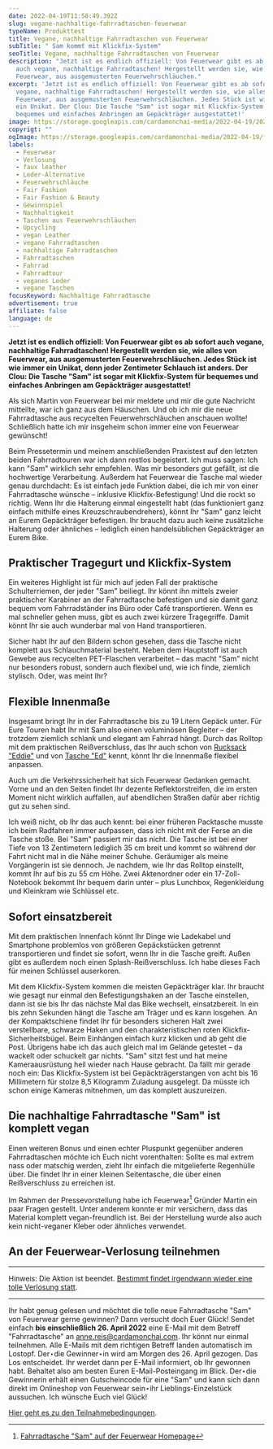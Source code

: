 ```yaml
---
date: 2022-04-19T11:58:49.392Z
slug: vegane-nachhaltige-fahrradtaschen-feuerwear
typeName: Produkttest
title: Vegane, nachhaltige Fahrradtaschen von Feuerwear
subTitle: " Sam kommt mit Klickfix-System"
seoTitle: Vegane, nachhaltige Fahrradtaschen von Feuerwear
description: "Jetzt ist es endlich offiziell: Von Feuerwear gibt es ab sofort
  auch vegane, nachhaltige Fahrradtaschen! Hergestellt werden sie, wie alles von
  Feuerwear, aus ausgemusterten Feuerwehrschläuchen."
excerpt: 'Jetzt ist es endlich offiziell: Von Feuerwear gibt es ab sofort auch
  vegane, nachhaltige Fahrradtaschen! Hergestellt werden sie, wie alles von
  Feuerwear, aus ausgemusterten Feuerwehrschläuchen. Jedes Stück ist wie immer
  ein Unikat. Der Clou: Die Tasche "Sam" ist sogar mit Klickfix-System für
  bequemes und einfaches Anbringen am Gepäckträger ausgestattet!'
image: https://storage.googleapis.com/cardamonchai-media/2022-04-19/2022-04-19-feuerwehr-fahrradtasche-nachhaltig-16-jpg-imagine-f8f8f8_7e795a_2048_1536/640.webp
copyrigt: ""
ogImage: https://storage.googleapis.com/cardamonchai-media/2022-04-19/feuerwehr-fahrradtasche-fb-jpeg-imagine-181818_7e734f_1200_628/640.webp
labels:
  - Feuerwear
  - Verlosung
  - faux leather
  - Leder-Alternative
  - Feuerwehrschläuche
  - Fair Fashion
  - Fair Fashion & Beauty
  - Gewinnspiel
  - Nachhaltigkeit
  - Taschen aus Feuerwehrschläuchen
  - Upcycling
  - vegan Leather
  - vegane Fahrradtaschen
  - nachhaltige Fahrradtaschen
  - Fahrradtaschen
  - Fahrrad
  - Fahrradtour
  - veganes Leder
  - vegane Taschen
focusKeyword: Nachhaltige Fahrradtasche
advertisement: true
affiliate: false
language: de
---
```

**Jetzt ist es endlich offiziell: Von Feuerwear gibt es ab sofort auch vegane, nachhaltige Fahrradtaschen! Hergestellt werden sie, wie alles von Feuerwear, aus ausgemusterten Feuerwehrschläuchen. Jedes Stück ist wie immer ein Unikat, denn jeder Zentimeter Schlauch ist anders. Der Clou: Die Tasche "Sam" ist sogar mit Klickfix-System für bequemes und einfaches Anbringen am Gepäckträger ausgestattet!**

Als sich Martin von Feuerwear bei mir meldete und mir die gute Nachricht mitteilte, war ich ganz aus dem Häuschen. Und ob ich mir die neue Fahrradtasche aus recycelten Feuerwehrschläuchen anschauen wollte! Schließlich hatte ich mir insgeheim schon immer eine von Feuerwear gewünscht!

Beim Pressetermin und meinem anschließenden Praxistest auf den letzten beiden Fahrradtouren war ich dann restlos begeistert. Ich muss sagen: Ich kann "Sam" wirklich sehr empfehlen. Was mir besonders gut gefällt, ist die hochwertige Verarbeitung. Außerdem hat Feuerwear die Tasche mal wieder genau durchdacht: Es ist einfach jede Funktion dabei, die ich mir von einer Fahrradtasche wünsche – inklusive Klickfix-Befestigung! Und die rockt so richtig. Wenn Ihr die Halterung einmal eingestellt habt (das funktioniert ganz einfach mithilfe eines Kreuzschraubendrehers), könnt Ihr "Sam" ganz leicht an Eurem Gepäckträger befestigen. Ihr braucht dazu auch keine zusätzliche Halterung oder ähnliches – lediglich einen handelsüblichen Gepäckträger an Eurem Bike.

## Praktischer Tragegurt und Klickfix-System

Ein weiteres Highlight ist für mich auf jeden Fall der praktische Schulterriemen, der jeder "Sam" beiliegt. Ihr könnt ihn mittels zweier praktischer Karabiner an der Fahrradtasche befestigen und sie damit ganz bequem vom Fahrradständer ins Büro oder Café transportieren. Wenn es mal schneller gehen muss, gibt es auch zwei kürzere Tragegriffe. Damit könnt Ihr sie auch wunderbar mal von Hand transportieren.

Sicher habt Ihr auf den Bildern schon gesehen, dass die Tasche nicht komplett aus Schlauchmaterial besteht. Neben dem Hauptstoff ist auch Gewebe aus recycelten PET-Flaschen verarbeitet – das macht "Sam" nicht nur besonders robust, sondern auch flexibel und, wie ich finde, ziemlich stylisch. Oder, was meint Ihr?

## Flexible Innenmaße

Insgesamt bringt Ihr in der Fahrradtasche bis zu 19 Litern Gepäck unter. Für Eure Touren habt Ihr mit Sam also einen voluminösen Begleiter – der trotzdem ziemlich schlank und elegant am Fahrrad hängt. Durch das Rolltop mit dem praktischen Reißverschluss, das Ihr auch schon von [Rucksack "Eddie"](/2019/11/eddie-mein-neuer-rolltop-rucksack-von-feuerwear/) und von [Tasche "Ed"](/2021/10/feuerwear-rolltop-tasche-ed/) kennt, könnt Ihr die Innenmaße flexibel anpassen.

Auch um die Verkehrssicherheit hat sich Feuerwear Gedanken gemacht. Vorne und an den Seiten findet Ihr dezente Reflektorstreifen, die im ersten Moment nicht wirklich auffallen, auf abendlichen Straßen dafür aber richtig gut zu sehen sind.

Ich weiß nicht, ob Ihr das auch kennt: bei einer früheren Packtasche musste ich beim Radfahren immer aufpassen, dass ich nicht mit der Ferse an die Tasche stoße. Bei "Sam" passiert mir das nicht. Die Tasche ist bei einer Tiefe von 13 Zentimetern lediglich 35 cm breit und kommt so während der Fahrt nicht mal in die Nähe meiner Schuhe. Geräumiger als meine Vorgängerin ist sie dennoch. Je nachdem, wie Ihr das Rolltop einstellt, kommt Ihr auf bis zu 55 cm Höhe. Zwei Aktenordner oder ein 17-Zoll-Notebook bekommt Ihr bequem darin unter – plus Lunchbox, Regenkleidung und Kleinkram wie Schlüssel etc.

<Gallery name="feuerwear-fahrradtasche-1" />


## Sofort einsatzbereit

Mit dem praktischen Innenfach könnt Ihr Dinge wie Ladekabel und Smartphone problemlos von größeren Gepäckstücken getrennt transportieren und findet sie sofort, wenn Ihr in die Tasche greift. Außen gibt es außerdem noch einen Splash-Reißverschluss. Ich habe dieses Fach für meinen Schlüssel auserkoren.

Mit dem Klickfix-System kommen die meisten Gepäckträger klar. Ihr braucht wie gesagt nur einmal den Befestigungshaken an der Tasche einstellen, dann ist sie bis Ihr das nächste Mal das Bike wechselt, einsatzbereit. In ein bis zehn Sekunden hängt die Tasche am Träger und es kann losgehen. An der Kompaktschiene findet Ihr für besonders sicheren Halt zwei verstellbare, schwarze Haken und den charakteristischen roten Klickfix-Sicherheitsbügel. Beim Einhängen einfach kurz klicken und ab geht die Post. Übrigens habe ich das auch gleich mal im Gelände getestet – da wackelt oder schuckelt gar nichts. "Sam" sitzt fest und hat meine Kameraausrüstung heil wieder nach Hause gebracht. Da fällt mir gerade noch ein: Das Klickfix-System ist bei Gepäckträgerstangen von acht bis 16 Millimetern für stolze 8,5 Kilogramm Zuladung ausgelegt. Da müsste ich schon einige Kameras mitnehmen, um das komplett auszureizen.

## Die nachhaltige Fahrradtasche "Sam" ist komplett vegan

Einen weiteren Bonus und einen echter Pluspunkt gegenüber anderen Fahrradtaschen möchte ich Euch nicht vorenthalten: Sollte es mal extrem nass oder matschig werden, zieht Ihr einfach die mitgelieferte Regenhülle über. Die findet Ihr in einer kleinen Seitentasche, die über einen Reißverschluss zu erreichen ist.

Im Rahmen der Pressevorstellung habe ich Feuerwear[^1] Gründer Martin ein paar Fragen gestellt. Unter anderem konnte er mir versichern, dass das Material komplett vegan-freundlich ist. Bei der Herstellung wurde also auch kein nicht-veganer Kleber oder ähnliches verwendet.

## An der Feuerwear-Verlosung teilnehmen

---

Hinweis: Die Aktion ist beendet. [Bestimmt findet irgendwann wieder eine tolle Verlosung statt](/tag/verlosung).

---

Ihr habt genug gelesen und möchtet die tolle neue Fahrradtasche "Sam" von Feuerwear gerne gewinnen? Dann versucht doch Euer Glück! Sendet einfach **bis einschließlich 26. April 2022** eine E-Mail mit dem Betreff "Fahrradtasche" an anne.reis@cardamonchai.com. Ihr könnt nur einmal teilnehmen. Alle E-Mails mit dem richtigen Betreff landen automatisch im Lostopf. Der⋆die Gewinner⋆in wird am Morgen des 26. April gezogen. Das Los entscheidet. Ihr werdet dann per E-Mail informiert, ob Ihr gewonnen habt. Behaltet also am besten Euren E-Mail-Posteingang im Blick. Der⋆die Gewinnerin erhält einen Gutscheincode für eine "Sam" und kann sich dann direkt im  Onlineshop von Feuerwear sein⋆ihr Lieblings-Einzelstück aussuchen. Ich wünsche Euch viel Glück!

[Hier geht es zu den Teilnahmebedingungen](/datenschutz/teilnahmebedingungen/).

<Gallery name="feuerwear-fahrradtasche-2" />

[^1]: [Fahrradtasche "Sam" auf der Feuerwear Homepage](https://www.feuerwear.de/taschen-aus-feuerwehrschlauch/fahrradtasche-sam)
